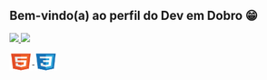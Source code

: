 ## Bem-vindo(a) ao perfil do Dev em Dobro 😁

 <div>
   <a href="https://github.com/Luiz-Eduardo-Alverga">
   <img height="180em" src="https://github-readme-stats.vercel.app/api?username=Luiz-Eduardo-Alverga&show_icons=true&theme=tokyonight&include_all_commits=true&count_private=true"/>
   <img height="180em" src="https://github-readme-stats.vercel.app/api/top-langs/?username=Luiz-Eduardo-Alverga&layout=compact&langs_count=6&theme=tokyonight"/>

</div>
<div style="display: inline_block"><br>
  <img align="center" alt="HTML" height="30" width="40" src="https://raw.githubusercontent.com/devicons/devicon/master/icons/html5/html5-original.svg">
  <img align="center" alt="CSS" height="30" width="40" src="https://raw.githubusercontent.com/devicons/devicon/master/icons/css3/css3-original.svg">
</div>
 
 <br>
 
  
 
<div> 

 
  
</div>
